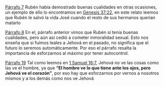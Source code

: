 [Párrafo 7](https://www.jw.org/finder?srcid=jwlshare&wtlocale=S&prefer=lang&docid=2025440&par=14)
Rubén había demostrado buenas cualidades en otras ocasiones, un ejemplo de ello lo encontramos en [Genesis 37:22](https://www.jw.org/finder?srcid=jwlshare&wtlocale=S&prefer=lang&bible=01037020&pub=nwtsty), en este relato leemos que Rubén le salvó la vida José cuando el resto de sus hermanos querían matarlo

[Párrafo 8](https://www.jw.org/finder?srcid=jwlshare&wtlocale=S&prefer=lang&docid=2025440&par=15)
En el, párrafo anterior vimos que Rubén si tenía buenas cualidades, pero aún así cedió a cometer inmoralidad sexual. Esto nos enseña que si fuimos leales a Jehová en el pasado, no significa que el futuro lo seremos automáticamente.
Por eso el párrafo resalta la importancia de esforzarnos al máximo por tener autocontrol.

[Párrafo 19](https://www.jw.org/finder?srcid=jwlshare&wtlocale=S&prefer=lang&docid=2025440&par=28)
Tal como leemos en [1 Samuel 16:7](https://www.jw.org/finder?srcid=jwlshare&wtlocale=S&prefer=lang&bible=09016007&pub=nwtsty), Jehová no ve las cosas como las ve el hombre, ya que **“El hombre ve lo que tiene ante los ojos, pero Jehová ve el corazón”**, por eso hay que esforzarnos por vernos a nosotros mismos y a los demás como nos ve Jehová